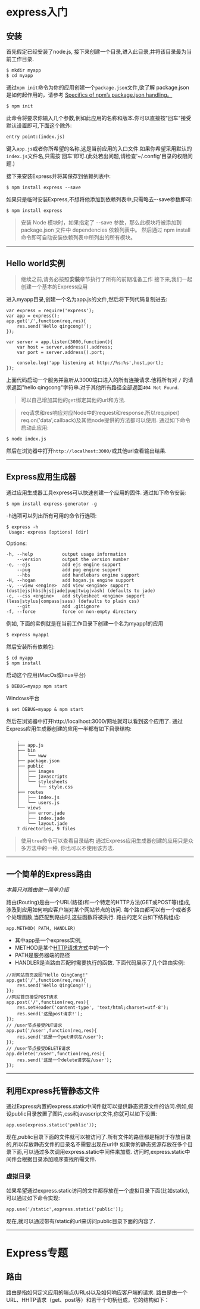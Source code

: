 # express入门
## 安装
首先假定已经安装了node.js, 接下来创建一个目录,进入此目录,并将该目录最为当前工作目录.
```
$ mkdir myapp
$ cd myapp
```
通过`npm init`命令为你的应用创建一个`package.json`文件,欲了解 package.json 是如何起作用的，请参考 [Specifics of npm’s package.json handling。](https://docs.npmjs.com/files/package.json)
    
    $ npm init
此命令将要求你输入几个参数,例如此应用的名称和版本.你可以直接按"回车"接受默认设置即可,下面这个除外:

    entry point:(index.js)
键入`app.js`或者你所希望的名称,这是当前应用的入口文件.如果你希望采用默认的`index.js`文件名,只需按'回车'即可.(此处若出问题,请检查'~/.config'目录的权限问题.)

接下来安装Express并将其保存到依赖列表中:

    $ npm install express --save
 如果只是临时安装Express,不想将他添加到依赖列表中,只需略去--save参数即可:

    $ npm install express

  > 安装 Node 模块时，如果指定了 --save 参数，那么此模块将被添加到 package.json 文件中 dependencies 依赖列表中。 然后通过 npm install 命令即可自动安装依赖列表中所列出的所有模块。
***
## Hello world实例
  > 继续之前,请务必按照**安装**章节执行了所有的前期准备工作
接下来,我们一起创建一个基本的Express应用

进入myapp目录,创建一个名为app.js的文件,然后将下列代码复制进去:
```
var express = require('express');
var app = express();
app.get('/',function(req,res){
    res.send('Hello qingcong!');
});

var server = app.listen(3000,function(){
    var host = server.address().address;
    var port = server.address().port;

    console.log('app listening at http://%s:%s',host,port);
});
```
上面代码启动一个服务并监听从3000端口进入的所有连接请求.他将所有对 ``/`` 的请求返回"hello qingcong"字符串.对于其他所有路径全部返回``404 Not Found``.
  > 可以自己增加其他的``get``绑定其他的url和方法.

  > req请求和res响应对应Node中的request和response.所以req.pipe() req.on('data',callback)及其他node提供的方法都可以使用.
通过如下命令启动此应用:

    $ node index.js
然后在浏览器中打开`http://localhost:3000/`或其他url查看输出结果.

***
## Express应用生成器
通过应用生成器工具express可以快速创建一个应用的固件.
通过如下命令安装:

    $ npm install express-generator -g
-h选项可以列出所有可用的命令行选项:

    $ express -h
     Usage: express [options] [dir]

  Options:

    -h, --help           output usage information
        --version        output the version number
    -e, --ejs            add ejs engine support
        --pug            add pug engine support
        --hbs            add handlebars engine support
    -H, --hogan          add hogan.js engine support
    -v, --view <engine>  add view <engine> support (dust|ejs|hbs|hjs|jade|pug|twig|vash) (defaults to jade)
    -c, --css <engine>   add stylesheet <engine> support (less|stylus|compass|sass) (defaults to plain css)
        --git            add .gitignore
    -f, --force          force on non-empty directory

例如, 下面的实例就是在当前工作目录下创建一个名为myapp1的应用

    $ express myapp1
然后安装所有依赖包:

    $ cd myapp
    $ npm install
启动这个应用(MacOs或linux平台)

    $ DEBUG=myapp npm start
Windows平台

    $ set DEBUG=myapp & npm start
然后在浏览器中打开http://localhost:3000/网址就可以看到这个应用了.
通过Express应用生成器创建的应用一半都有如下目录结构:
```
    .
    ├── app.js
    ├── bin
    │   └── www
    ├── package.json
    ├── public
    │   ├── images
    │   ├── javascripts
    │   └── stylesheets
    │       └── style.css
    ├── routes
    │   ├── index.js
    │   └── users.js
    └── views
        ├── error.jade
        ├── index.jade
        └── layout.jade
    7 directories, 9 files
```
  > 使用`tree`命令可以查看目录结构
  > 通过Express应用生成器创建的应用只是众多方法中的一种, 你也可以不使用该方法.
***

## 一个简单的Express路由
*本篇只对路由做一简单介绍*

路由(Routing)是由一个URL(路径)和一个特定的HTTP方法(GET或POST等)组成,涉及到应用如何响应客户端对某个网站节点的访问.
每个路由都可以有一个或者多个处理函数,当匹配到路由时,这些函数将被执行.
路由的定义由如下结构组成:

    app.METHOD( PATH, HANDLER) 
* 其中app是一个express实例,
* METHOD是某个[HTTP请求方式](http://www.cnblogs.com/yin-jingyu/archive/2011/08/01/2123548.html)中的一个
* PATH是服务器端的路径
* HANDLER是当路由匹配时需要执行的函数.
下面代码展示了几个路由实例:
```
//对网站首页返回"Hello QingCong!"
app.get('/',function(req,res){
    res.send('Hello QingCong!');
});
//网站首页接受POST请求
app.post('/',function(req,res){
    res.setHeader('content-type', 'text/html;charset=utf-8');
    res.send('这是post请求!');
});
// /user节点接受PUT请求
app.put('/user',function(req,res){
    res.send('这是一个put请求在/user');
});
// /user节点接受DELETE请求
app.delete('/user',function(req,res){
    res.send('这是一个delete请求在/user');
});
```
***
## 利用Express托管静态文件
通过Express内置的express.static中间件就可以提供静态资源文件的访问.例如,假设public目录放置了图片,css和javascript文件,你就可以如下设置:

    app.use(express.static('public'));
现在,public目录下面的文件就可以被访问了.所有文件的路径都是相对于存放目录的,所以存放静态文件的目录名不需要出现在url中
如果你的静态资源存放在多个目录下面,可以通过多次调用express.static中间件来加载. 访问时,express.static中间件会根据目录添加顺序查找所需文件.

### 虚拟目录
如果希望通过express.static访问的文件都存放在一个虚拟目录下面(比如static),可以通过如下命令实现:

    app.use('/static',express.static('public'));
现在,就可以通过带有/static的url来访问public目录下面的内容了.

***
# Express专题
## 路由
路由是指如何定义应用的端点(URLs)以及如何响应客户端的请求.
路由是由一个URL、HHTP请求（get、post等）和若干个句柄组成，它的结构如下：